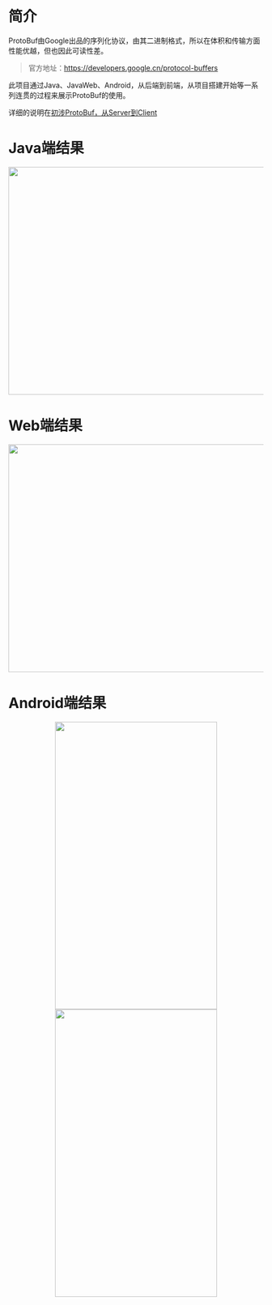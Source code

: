 # 简介

ProtoBuf由Google出品的序列化协议，由其二进制格式，所以在体积和传输方面性能优越，但也因此可读性差。

> 官方地址：https://developers.google.cn/protocol-buffers

此项目通过Java、JavaWeb、Android，从后端到前端，从项目搭建开始等一系列连贯的过程来展示ProtoBuf的使用。

详细的说明在[初涉ProtoBuf，从Server到Client](https://www.jianshu.com/p/b3ba40c7676c)

# Java端结果

<div align=center><img width="700" height="450" src="https://upload-images.jianshu.io/upload_images/9261086-f2869458f0cf7cd8.png?imageMogr2/auto-orient/strip%7CimageView2/2/w/1240"/></div>

# Web端结果

<div align=center><img width="700" height="450" src="https://upload-images.jianshu.io/upload_images/9261086-05d9185f04d4a3a7.png?imageMogr2/auto-orient/strip%7CimageView2/2/w/1240"/></div>

# Android端结果

<div align=center><img width="320" height="568" src="https://upload-images.jianshu.io/upload_images/9261086-15b4c500d06e0d62.png?imageMogr2/auto-orient/strip%7CimageView2/2/w/1240"/></div>

<div align=center><img width="320" height="568" src="https://upload-images.jianshu.io/upload_images/9261086-a562290cbf52649b.png?imageMogr2/auto-orient/strip%7CimageView2/2/w/1240"/></div>
